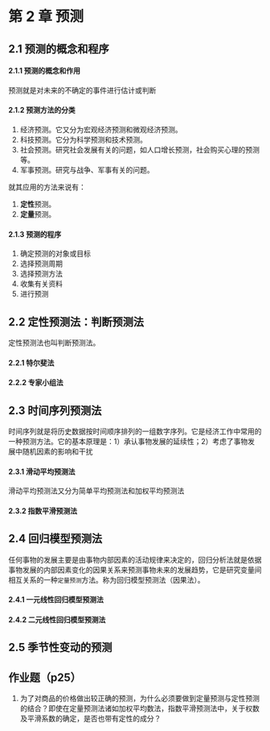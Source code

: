 # 第 2 章 预测

## 2.1 预测的概念和程序

#### 2.1.1 预测的概念和作用

预测就是对未来的不确定的事件进行估计或判断

#### 2.1.2 预测方法的分类

1. 经济预测。它又分为宏观经济预测和微观经济预测。
2. 科技预测。它分为科学预测和技术预测。
3. 社会预测。研究社会发展有关的问题，如人口增长预测，社会购买心理的预测等。
4. 军事预测。研究与战争、军事有关的问题。

就其应用的方法来说有：

1. **定性**预测。
2. **定量**预测。

#### 2.1.3 预测的程序

1. 确定预测的对象或目标
2. 选择预测周期
3. 选择预测方法
4. 收集有关资料
5. 进行预测

## 2.2 定性预测法：判断预测法

定性预测法也叫判断预测法。

#### 2.2.1 特尔斐法

#### 2.2.2 专家小组法

## 2.3 时间序列预测法

时间序列就是将历史数据按时间顺序排列的一组数字序列。它是经济工作中常用的一种预测方法。它的基本原理是：1）承认事物发展的延续性；2）考虑了事物发展中随机因素的影响和干扰

#### 2.3.1 滑动平均预测法

滑动平均预测法又分为简单平均预测法和加权平均预测法

#### 2.3.2 指数平滑预测法

## 2.4 回归模型预测法

任何事物的发展主要是由事物内部因素的活动规律来决定的，回归分析法就是依据事物发展的内部因素变化的因果关系来预测事物未来的发展趋势，它是研究变量间相互关系的一种`定量预测`方法。称为回归模型预测法（因果法）。

#### 2.4.1 一元线性回归模型预测法

#### 2.4.2 二元线性回归模型预测法

## 2.5 季节性变动的预测

## 作业题（p25）

1. 为了对商品的价格做出较正确的预测，为什么必须要做到定量预测与定性预测的结合？即使在定量预测法诸如加权平均数法，指数平滑预测法中，关于权数及平滑系数的确定，是否也带有定性的成分？

